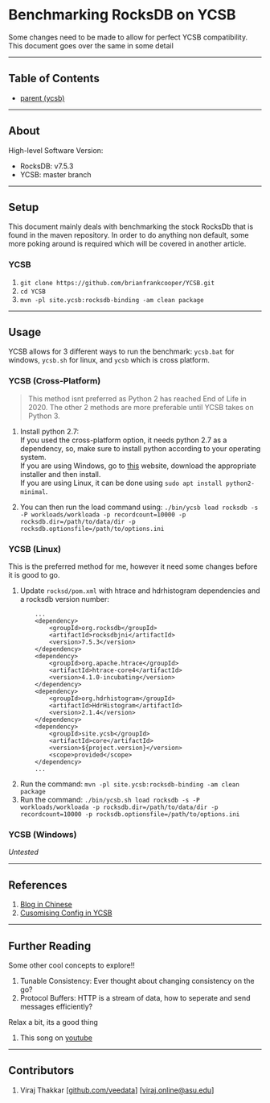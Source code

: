 # Benchmarking RocksDB on YCSB

Some changes need to be made to allow for perfect YCSB compatibility. This document goes over the same in some detail 

---

## Table of Contents

+ [parent (ycsb)](./../YCSB/)

---

## About 

High-level Software Version:
+   RocksDB:    v7.5.3
+   YCSB:       master branch

---

## Setup

This document mainly deals with benchmarking the stock RocksDb that is found in the maven repository. In order to do anything non default, some more poking around is required which will be covered in another article.

### YCSB
1. `git clone https://github.com/brianfrankcooper/YCSB.git`
2. `cd YCSB`
3. `mvn -pl site.ycsb:rocksdb-binding -am clean package`

---

## Usage

YCSB allows for 3 different ways to run the benchmark:  `ycsb.bat` for windows, `ycsb.sh` for linux, and `ycsb` which is cross platform. 

### YCSB (Cross-Platform)

> This method isnt preferred as Python 2 has reached End of Life in 2020. The other 2 methods are more preferable until YCSB takes on Python 3.

1. Install python 2.7: \
    If you used the cross-platform option, it needs python 2.7 as a dependency, so, make sure to install python according to your operating system. \
    If you are using Windows, go to [this](https://www.python.org/download/releases/2.7/) website, download the appropriate installer and then install. \
    If you are using Linux, it can be done using `sudo apt install python2-minimal`.

2. You can then run the load command using: `./bin/ycsb load rocksdb -s -P workloads/workloada -p recordcount=10000 -p rocksdb.dir=/path/to/data/dir -p rocksdb.optionsfile=/path/to/options.ini`

### YCSB (Linux)

This is the preferred method for me, however it need some changes before it is good to go.
1. Update `rocksd/pom.xml` with htrace and hdrhistogram dependencies and a rocksdb version number:
    ```
        ...
        <dependency>
            <groupId>org.rocksdb</groupId>
            <artifactId>rocksdbjni</artifactId>
            <version>7.5.3</version>
        </dependency>
        <dependency>
            <groupId>org.apache.htrace</groupId>
            <artifactId>htrace-core4</artifactId>
            <version>4.1.0-incubating</version>
        </dependency>
        <dependency>
            <groupId>org.hdrhistogram</groupId>
            <artifactId>HdrHistogram</artifactId>
            <version>2.1.4</version>
        </dependency>
        <dependency>
            <groupId>site.ycsb</groupId>
            <artifactId>core</artifactId>
            <version>${project.version}</version>
            <scope>provided</scope>
        </dependency>
        ...
    ```
2. Run the command: `mvn -pl site.ycsb:rocksdb-binding -am clean package`
2. Run the command: `./bin/ycsb.sh load rocksdb -s -P workloads/workloada -p rocksdb.dir=/path/to/data/dir -p recordcount=10000 -p rocksdb.optionsfile=/path/to/options.ini`

### YCSB (Windows)

*Untested*

---

## References

1. [Blog in Chinese](https://www.jianshu.com/p/e9d8a0e3eb1d)
2. [Cusomising Config in YCSB](https://www.programmerall.com/article/26002412760/)

---

## Further Reading

Some other cool concepts to explore!!
1. Tunable Consistency: Ever thought about changing consistency on the go?
2. Protocol Buffers: HTTP is a stream of data, how to seperate and send messages efficiently?

Relax a bit, its a good thing
1. This song on [youtube](https://youtu.be/gS9o1FAszdk)


---

## Contributors

1. Viraj Thakkar [[github.com/veedata](https://github.com/veedata)] [[viraj.online@asu.edu](mailto:viraj.online@asu.edu)]
